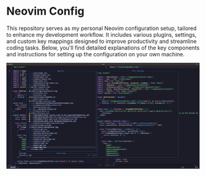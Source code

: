 # Neovim Config

This repository serves as my personal Neovim configuration setup, tailored to enhance my development workflow. It includes various plugins, settings, and custom key mappings designed to improve productivity and streamline coding tasks. Below, you'll find detailed explanations of the key components and instructions for setting up the configuration on your own machine.

![Neovim preview](./docs/images/preview.png)


